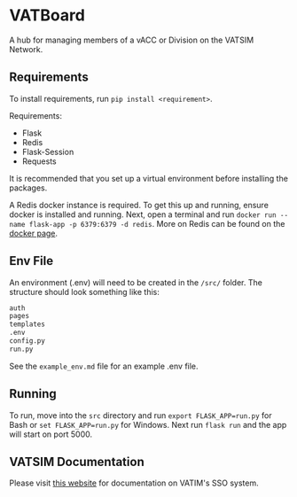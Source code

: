 # VATBoard

A hub for managing members of a vACC or Division on the VATSIM Network.

## Requirements

To install requirements, run `pip install <requirement>`.

Requirements:

- Flask
- Redis
- Flask-Session
- Requests

It is recommended that you set up a virtual environment before installing the packages.

A Redis docker instance is required. To get this up and running, ensure docker is installed and running. Next, open a terminal and run `docker run --name flask-app -p 6379:6379 -d redis`.
More on Redis can be found on the [docker page](https://hub.docker.com/_/redis).

## Env File

An environment (.env) will need to be created in the `/src/` folder. The structure should look something like this:

```sh
auth
pages
templates
.env
config.py
run.py
```

See the `example_env.md` file for an example .env file.

## Running

To run, move into the `src` directory and run `export FLASK_APP=run.py` for Bash or `set FLASK_APP=run.py` for Windows.
Next run `flask run` and the app will start on port 5000.

## VATSIM Documentation

Please visit [this website](https://forums.vatsim.net/topic/26902-new-sso-vatsim-connect-update/) for documentation on VATIM's SSO system.
